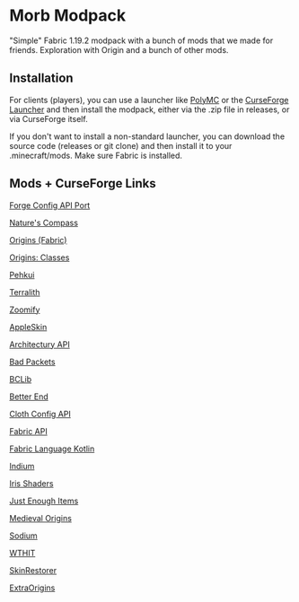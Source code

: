 # Morb Modpack
"Simple" Fabric 1.19.2 modpack with a bunch of mods that we made for friends. Exploration with Origin and a bunch of other mods.

## Installation

For clients (players), you can use a launcher like [PolyMC](https://github.com/PolyMC/PolyMC) or the [CurseForge Launcher](https://download.curseforge.com/) and then install the modpack, either via the .zip file in releases, or via CurseForge itself. 

If you don't want to install a non-standard launcher, you can download the source code (releases or git clone) and then install it to your .minecraft/mods. Make sure Fabric is installed.

## Mods + CurseForge Links

[Forge Config API Port](https://www.curseforge.com/minecraft/mc-mods/forge-config-api-port-fabric)

[Nature's Compass](https://www.curseforge.com/minecraft/mc-mods/natures-compass)

[Origins (Fabric)](https://www.curseforge.com/minecraft/mc-mods/origins)

[Origins: Classes](https://www.curseforge.com/minecraft/mc-mods/origins-classes)

[Pehkui](https://www.curseforge.com/minecraft/mc-mods/pehkui)

[Terralith](https://www.curseforge.com/minecraft/mc-mods/terralith)

[Zoomify](https://www.curseforge.com/minecraft/mc-mods/zoomify)

[AppleSkin](https://www.curseforge.com/minecraft/mc-mods/appleskin)

[Architectury API](https://www.curseforge.com/minecraft/mc-mods/architectury-api)

[Bad Packets](https://www.curseforge.com/minecraft/mc-mods/badpackets)

[BCLib](https://www.curseforge.com/minecraft/mc-mods/bclib)

[Better End](https://www.curseforge.com/minecraft/mc-mods/betterend)

[Cloth Config API](https://www.curseforge.com/minecraft/mc-mods/cloth-config)

[Fabric API](https://www.curseforge.com/minecraft/mc-mods/fabric-api)

[Fabric Language Kotlin](https://www.curseforge.com/minecraft/mc-mods/fabric-language-kotlin)

[Indium](https://www.curseforge.com/minecraft/mc-mods/indium)

[Iris Shaders](https://www.curseforge.com/minecraft/mc-mods/irisshaders)

[Just Enough Items](https://www.curseforge.com/minecraft/mc-mods/jei)

[Medieval Origins](https://www.curseforge.com/minecraft/mc-mods/medieval-origins)

[Sodium](https://www.curseforge.com/minecraft/mc-mods/sodium)

[WTHIT](https://www.curseforge.com/minecraft/mc-mods/wthit)

[SkinRestorer](https://www.curseforge.com/minecraft/mc-mods/skinrestorer)

[ExtraOrigins](https://www.curseforge.com/minecraft/mc-mods/extra-origins/)
